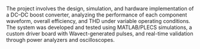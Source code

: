 The project involves the design, simulation, and hardware implementation of a DC–DC boost converter, analyzing the performance of each component waveform, overall efficiency, and THD under variable operating conditions. The system was developed and tested using MATLAB/PLECS simulations, a custom driver board with Wavect-generated pulses, and real-time validation through power analyzers and oscilloscopes.

